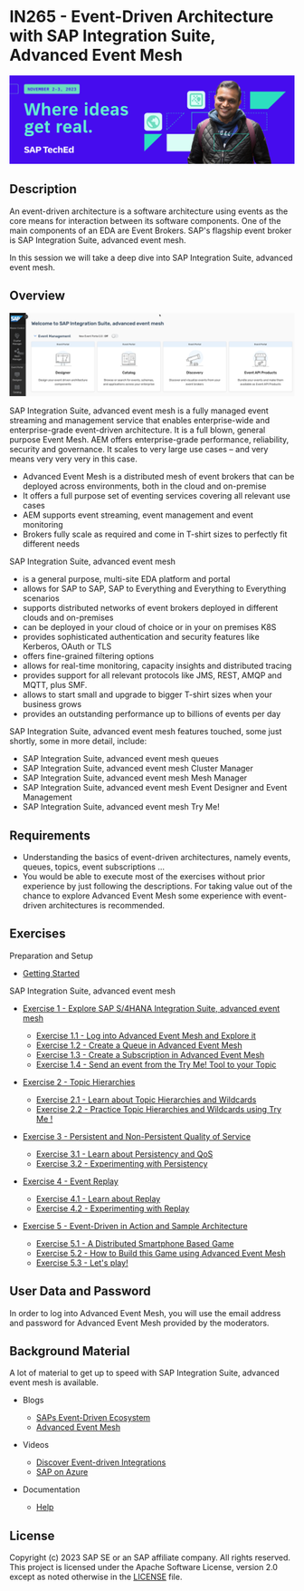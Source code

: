# IN265 - Event-Driven Architecture with SAP Integration Suite, Advanced Event Mesh

![Pic 1](images/IN265-1.jpeg)

## Description

An event-driven architecture is a software architecture using events as the core means for interaction between its software components. One of the main components of an EDA are Event Brokers. SAP's flagship event broker is SAP Integration Suite, advanced event mesh.

In this session we will take a deep dive into SAP Integration Suite, advanced event mesh.

## Overview

![Pic 2](images/IN265-2.png)

SAP Integration Suite, advanced event mesh is a fully managed event streaming and management service that enables enterprise-wide and enterprise-grade event-driven architecture. It is a full blown, general purpose Event Mesh. AEM offers enterprise-grade performance, reliability, security and governance. It scales to very large use cases – and very means very very very in this case.

- Advanced Event Mesh is a distributed mesh of event brokers that can be deployed across environments, both in the cloud and on-premise
- It offers a full purpose set of eventing services covering all relevant use cases
- AEM supports event streaming, event management and event monitoring
- Brokers fully scale as required and come in T-shirt sizes to perfectly fit different needs

SAP Integration Suite, advanced event mesh

- is a general purpose, multi-site EDA platform and portal
- allows for SAP to SAP, SAP to Everything and Everything to Everything scenarios
- supports distributed networks of event brokers deployed in different clouds and on-premises
- can be deployed in your cloud of choice or in your on premises K8S
- provides sophisticated authentication and security features like Kerberos, OAuth or TLS
- offers fine-grained filtering options
- allows for real-time monitoring, capacity insights and distributed tracing
- provides support for all relevant protocols like JMS, REST, AMQP and MQTT, plus SMF.
- allows to start small and upgrade to bigger T-shirt sizes when your business grows
- provides an outstanding performance up to billions of events per day

SAP Integration Suite, advanced event mesh features touched, some just shortly, some in more detail, include:

- SAP Integration Suite, advanced event mesh queues
- SAP Integration Suite, advanced event mesh Cluster Manager
- SAP Integration Suite, advanced event mesh Mesh Manager
- SAP Integration Suite, advanced event mesh Event Designer and Event Management
- SAP Integration Suite, advanced event mesh Try Me!

## Requirements

- Understanding the basics of event-driven architectures, namely events, queues, topics, event subscriptions ...
- You would be able to execute most of the exercises without prior experience by just following the descriptions. For taking value out of the chance to explore Advanced Event Mesh some experience with event-driven architectures is recommended.

## Exercises

Preparation and Setup

- [Getting Started](exercises/ex0/)

SAP Integration Suite, advanced event mesh

- [Exercise 1 - Explore SAP S/4HANA Integration Suite, advanced event mesh](exercises/ex1/)

    - [Exercise 1.1 - Log into Advanced Event Mesh and Explore it](https://github.com/SAP-samples/teched2023-IN265/tree/main/exercises/ex1#exercise-11---log-into-advanced-event-mesh-and-explore-it)
    - [Exercise 1.2 - Create a Queue in Advanced Event Mesh ](https://github.com/SAP-samples/teched2023-IN265/tree/main/exercises/ex1#exercise-12---create-a-queue-in-advanced-event-mesh)
    - [Exercise 1.3 - Create a Subscription in Advanced Event Mesh](https://github.com/SAP-samples/teched2023-IN265/tree/main/exercises/ex1#exercise-13---create-a-queue-subscription-in-advanced-event-mesh)
    - [Exercise 1.4 - Send an event from the Try Me! Tool to your Topic](https://github.com/SAP-samples/teched2023-IN265/tree/main/exercises/ex1#exercise-14---send-an-event-from-the-try-me-tool-to-your-topic)

- [Exercise 2 - Topic Hierarchies](exercises/ex2/)

    - [Exercise 2.1 - Learn about Topic Hierarchies and Wildcards](https://github.com/SAP-samples/teched2023-IN265/blob/main/exercises/ex2/README.md#exercise-21-learn-about-topic-hierarchies-and-wildcards)
    - [Exercise 2.2 - Practice Topic Hierarchies and Wildcards using Try Me !](https://github.com/SAP-samples/teched2023-IN265/blob/main/exercises/ex2/README.md#exercise-22-practice-topic-hierarchies-and-wildcards-using-try-me----animal-edition)   

- [Exercise 3 - Persistent and Non-Persistent Quality of Service](exercises/ex3/)

    - [Exercise 3.1 - Learn about Persistency and QoS](https://github.com/SAP-samples/teched2023-IN265/tree/main/exercises/ex3#exercise-31-learn-about-delivery-modes-persistency-and-quality-of-service)
    - [Exercise 3.2 - Experimenting with Persistency](https://github.com/SAP-samples/teched2023-IN265/tree/main/exercises/ex3#experimenting-with-persistency)

- [Exercise 4 - Event Replay](exercises/ex4/)

    - [Exercise 4.1 - Learn about Replay](https://github.com/SAP-samples/teched2023-IN265/blob/main/exercises/ex4/README.md#exercise-41-learn-about)
    - [Exercise 4.2 - Experimenting with Replay](https://github.com/SAP-samples/teched2023-IN265/blob/main/exercises/ex4/README.md#exercise-42-experimenting-with-replay)

- [Exercise 5 - Event-Driven in Action and Sample Architecture](exercises/ex5/)

    - [Exercise 5.1 - A Distributed Smartphone Based Game](https://github.com/SAP-samples/teched2023-IN265/blob/main/exercises/ex5/README.md#exercise-51---a-distributed-smartphone-based-game)
    - [Exercise 5.2 - How to Build this Game using Advanced Event Mesh](https://github.com/SAP-samples/teched2023-IN265/blob/main/exercises/ex5/README.md#exercise-52-how-to-build-this-game-using-advanced-event-mesh)
    - [Exercise 5.3 - Let's play!](https://github.com/SAP-samples/teched2023-IN265/blob/main/exercises/ex5/README.md#exercise-53---lets-play)

## User Data and Password

In order to log into Advanced Event Mesh, you will use the email address and password for Advanced Event Mesh provided by the moderators.

 ## Background Material

A lot of material to get up to speed with SAP Integration Suite, advanced event mesh is available.

- Blogs

    - [SAPs Event-Driven Ecosystem](https://blogs.sap.com/2022/09/01/saps-event-driven-ecosystem-revisited/)
    - [Advanced Event Mesh](https://blogs.sap.com/2022/10/28/turn-your-erp-into-a-team-player-introducing-sap-integration-suite-advanced-event-mesh/ )

- Videos

    - [Discover Event-driven Integrations](https://www.youtube.com/watch?v=r9lyC_2ss2U)
    - [SAP on Azure](https://www.youtube.com/watch?v=NNrzXbX3mk0)

- Documentation

    - [Help](https://help.pubsub.em.services.cloud.sap/Cloud/cloud-lp.htm)

## License
Copyright (c) 2023 SAP SE or an SAP affiliate company. All rights reserved. This project is licensed under the Apache Software License, version 2.0 except as noted otherwise in the [LICENSE](LICENSES/Apache-2.0.txt) file.
